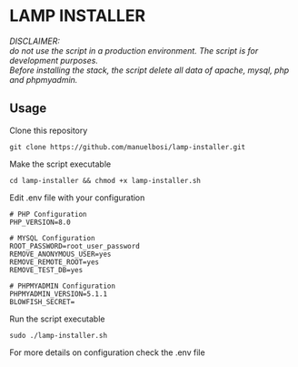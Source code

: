 # LAMP INSTALLER

*DISCLAIMER:<br>
do not use the script in a production environment. The script is for development purposes.<br> Before installing the stack, the script delete all data of apache, mysql, php and phpmyadmin.*

## Usage
Clone this repository
```git
git clone https://github.com/manuelbosi/lamp-installer.git
```
Make the script executable
```shell
cd lamp-installer && chmod +x lamp-installer.sh
```

Edit .env file with your configuration
```.env
# PHP Configuration
PHP_VERSION=8.0

# MYSQL Configuration
ROOT_PASSWORD=root_user_password
REMOVE_ANONYMOUS_USER=yes
REMOVE_REMOTE_ROOT=yes
REMOVE_TEST_DB=yes

# PHPMYADMIN Configuration
PHPMYADMIN_VERSION=5.1.1
BLOWFISH_SECRET=
```

Run the script executable
```shell
sudo ./lamp-installer.sh
```

For more details on configuration check the .env file
